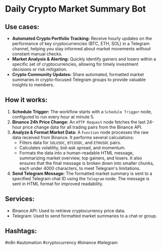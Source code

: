 # Daily Crypto Market Summary Bot

## Use cases:

- **Automated Crypto Portfolio Tracking:**  Receive hourly updates on the performance of key cryptocurrencies (BTC, ETH, SOL) in a Telegram channel, helping you stay informed about market movements without constant manual checks.
- **Market Analysis & Alerting:**  Quickly identify gainers and losers within a specific set of cryptocurrencies, allowing for timely investment decisions or risk mitigation.
- **Crypto Community Updates:**  Share automated, formatted market summaries in crypto-focused Telegram groups to provide valuable insights to members.

## How it works:

1.  **Schedule Trigger:** The workflow starts with a `Schedule Trigger` node, configured to run every hour at minute 5.
2.  **Binance 24h Price Change:** An `HTTP Request` node fetches the last 24-hour price change data for all trading pairs from the Binance API.
3.  **Analyze & Format Market Data:** A `Function` node processes the raw data received from Binance. It performs several calculations:
    *   Filters data for `SOLUSDC`, `BTCUSDC`, and `ETHUSDC` pairs.
    *   Calculates volatility, bid-ask spread, and momentum.
    *   Formats the data into a human-readable HTML message, summarizing market overview, top gainers, and losers. It also ensures that the final message is broken down into smaller chunks, each under 4000 characters, to meet Telegram's limitations.
4.  **Send Telegram Message:**  The formatted market summary is sent to a specified Telegram chat ID using the `Telegram` node. The message is sent in HTML format for improved readability.

## Services:

-   Binance API: Used to retrieve cryptocurrency price data.
-   Telegram: Used to send formatted market summaries to a chat or group.

## Hashtags:

#n8n #automation #cryptocurrency #binance #telegram
